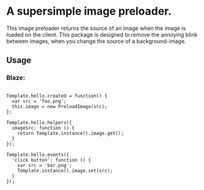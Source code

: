# A supersimple image preloader.

This image preloader returns the source of an image when the image is loaded on the client.
This package is designed to remove the annoying blink between images, when you change the source of a background-image.

## Usage

### Blaze:

```

Template.hello.created = function() {
  var src = 'foo.png';
  this.image = new PreloadImage(src);
};
```

```
Template.hello.helpers({
  imageSrc: function () {
    return Template.instance().image.get();
  }
});
```

```
Template.hello.events({
  'click button': function () {
    var src = 'bar.png';
    Template.instance().image.set(src);
  }
});
```

